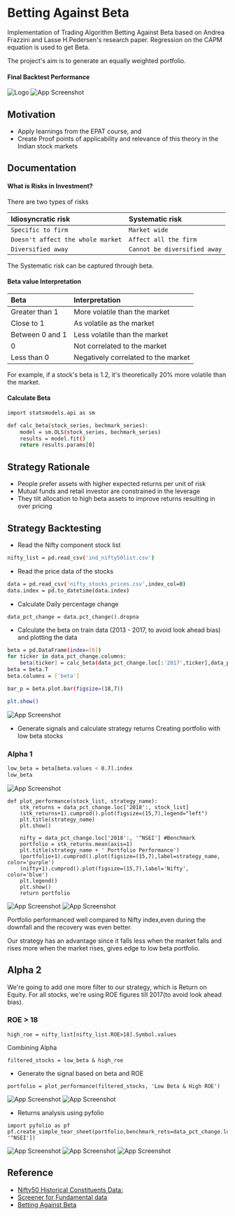 
# Betting Against Beta

Implementation of Trading Algorithm Betting Against 
Beta based on Andrea Frazzini and Lasse H.Pedersen's
 research paper.
Regression on the CAPM equation is used to get Beta.

The project's aim is to generate an equally weighted portfolio.

#### Final Backtest Performance
![Logo](https://user-images.githubusercontent.com/69301816/152737059-dbae8f86-5e0d-42dc-8427-7307ba26caa2.PNG)
![App Screenshot](https://user-images.githubusercontent.com/69301816/152737690-c2d7b7e8-a647-44c1-afeb-51614a96f900.PNG)

## Motivation

- Apply learnings from the EPAT course, and
- Create Proof points of applicability and relevance of this theory in the Indian stock markets

## Documentation

#### What is Risks in Investment?

There are two types of risks

| Idiosyncratic risk | Systematic risk |
| :-------- | :------- |
| `Specific to firm` | `Market wide` |
| `Doesn't affect the whole market` | `Affect all the firm` |
| `Diversified away` | `Cannot be diversified away` |

The Systematic risk can be captured through beta.

#### Beta value Interpretation

| Beta | Interpretation |
| :-------- | :------- |
|Greater than 1| More volatile than the market|
|Close to 1|As volatile as the market|
|Between 0 and 1 |Less volatile than the market|
|0|Not correlated to the market|
|Less than 0|Negatively correlated to the market|

For example, if a stock's beta is 1.2, it's theoretically 20% more volatile than the market.

#### Calculate Beta

```bash
import statsmodels.api as sm

def calc_beta(stock_series, bechmark_series):
    model = sm.OLS(stock_series, bechmark_series)
    results = model.fit()
    return results.params[0]
```






## Strategy Rationale

- People prefer assets with higher expected returns per unit of risk
- Mutual funds and retail investor are constrained in the leverage
- They tilt allocation to high beta assets to improve returns resulting in over pricing


## Strategy Backtesting

- Read the Nifty component stock list
````bash
nifty_list = pd.read_csv('ind_nifty50list.csv')
````

- Read the price data of the stocks
````bash
data = pd.read_csv('nifty_stocks_prices.csv',index_col=0)
data.index = pd.to_datetime(data.index)
````
- Calculate Daily percentage change
````
data_pct_change = data.pct_change().dropna
````

- Calculate the beta on train data (2013 - 2017, to avoid look ahead bias) and plotting the data 
````bash
beta = pd.DataFrame(index=[0])
for ticker in data_pct_change.columns:
    beta[ticker] = calc_beta(data_pct_change.loc[:'2017',ticker],data_pct_change.loc[:'2017','^NSEI'])
beta = beta.T
beta.columns = ['beta']

bar_p = beta.plot.bar(figsize=(18,7))

plt.show()
````
![App Screenshot](https://user-images.githubusercontent.com/69301816/152636465-848193d2-ee76-4fb5-a407-e284d37e0c79.PNG)

- Generate signals and calculate strategy returns
Creating portfolio with low beta stocks 
### Alpha 1
````bash
low_beta = beta[beta.values < 0.7].index
low_beta
````
![App Screenshot](https://user-images.githubusercontent.com/69301816/152729050-db2b2738-02d3-40dc-add1-722076e70599.PNG)

````
def plot_performance(stock_list, strategy_name):
    stk_returns = data_pct_change.loc['2018':, stock_list]
    (stk_returns+1).cumprod().plot(figsize=(15,7),legend="left")
    plt.title(strategy_name)
    plt.show()

    nifty = data_pct_change.loc['2018':, '^NSEI'] #Benchmark
    portfolio = stk_returns.mean(axis=1)
    plt.title(strategy_name + ' Portfolio Performance')
    (portfolio+1).cumprod().plot(figsize=(15,7),label=strategy_name, color='purple')
    (nifty+1).cumprod().plot(figsize=(15,7),label='Nifty', color='blue')
    plt.legend()
    plt.show()
    return portfolio
````
![App Screenshot](https://user-images.githubusercontent.com/69301816/152735921-b8173460-0d43-49a1-9367-1d5565eddb0a.PNG)
![App Screenshot](https://user-images.githubusercontent.com/69301816/152735940-8e3e9d1a-149e-4426-a1af-9cd22f695313.PNG)

Portfolio performanced well compared to Nifty index,even during the downfall and the recovery was even better.

Our strategy has an advantage since it falls less when the market falls and rises more when the market rises, gives edge to low beta portfolio.

## Alpha 2

We're going to add one more filter to our strategy, which is Return on Equity.
For all stocks, we're using ROE figures till 2017(to avoid look ahead bias).
### ROE > 18
````
high_roe = nifty_list[nifty_list.ROE>18].Symbol.values
````

Combining Alpha
````
filtered_stocks = low_beta & high_roe
````

- Generate the signal based on beta and ROE

````
portfolio = plot_performance(filtered_stocks, 'Low Beta & High ROE')
````
![App Screenshot](https://user-images.githubusercontent.com/69301816/152736124-ba7c7706-9be6-48a6-a4cf-590f57aa65d1.PNG)
![App Screenshot](https://user-images.githubusercontent.com/69301816/152736136-ee4483f6-9d2e-44e9-91c7-94ee0cc0321f.PNG)


- Returns analysis using pyfolio
````
import pyfolio as pf
pf.create_simple_tear_sheet(portfolio,benchmark_rets=data_pct_change.loc['2018':, '^NSEI'])
````
![App Screenshot](https://user-images.githubusercontent.com/69301816/152737059-dbae8f86-5e0d-42dc-8427-7307ba26caa2.PNG)
![App Screenshot](https://user-images.githubusercontent.com/69301816/152737690-c2d7b7e8-a647-44c1-afeb-51614a96f900.PNG)
![App Screenshot](https://user-images.githubusercontent.com/69301816/152737894-3c62ecf7-bc59-400f-b30a-472fe2bc2950.PNG)


## Reference

 - [Nifty50 Historical Constituents Data:](https://www1.nseindia.com/products/content/equities/indices/archieve_indices.htm)
 - [Screener for Fundamental data](https://www.screener.in/)
 - [Betting Against Beta](https://www.sciencedirect.com/science/article/pii/S0304405X13002675)

